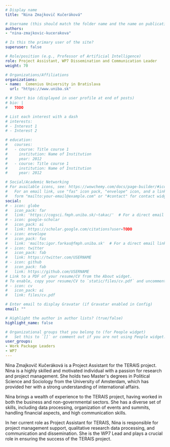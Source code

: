 ```yaml
---
# Display name
title: "Nina Zmajkovič Kučeráková"

# Username (this should match the folder name and the name on publications)
authors:
- "nina-zmajkovic-kucerakova"

# Is this the primary user of the site?
superuser: false

# Role/position (e.g., Professor of Artificial Intelligence)
role: Project Assistant, WP7 Dissemination and Communication Leader
weight: 70

# Organizations/Affiliations
organizations:
- name:  Comenius University in Bratislava
  url: "https://www.uniba.sk"

# # Short bio (displayed in user profile at end of posts)
# bio: |
#   TODO

# List each interest with a dash
# interests:
# - Interest 1
# - Interest 2

# education:
#   courses:
#   - course: Title course 1
#     institution: Name of Institution
#     year: 2012
#   - course: Title course 1
#     institution: Name of Institution
#     year: 2012

# Social/Academic Networking
# For available icons, see: https://wowchemy.com/docs/page-builder/#icons
#   For an email link, use "fas" icon pack, "envelope" icon, and a link in the
#   form "mailto:your-email@example.com" or "#contact" for contact widget.
social:
# - icon: globe
#   icon_pack: far
#   link: 'https://cogsci.fmph.uniba.sk/~takac/'  # For a direct email link, use "mailto:test@example.org".
# - icon: google-scholar
#   icon_pack: ai
#   link: https://scholar.google.com/citations?user=TODO
# - icon: envelope
#   icon_pack: fas
#   link: 'mailto:igor.farkas@fmph.uniba.sk'  # For a direct email link, use "mailto:test@example.org".
# - icon: twitter
#   icon_pack: fab
#   link: https://twitter.com/USERNAME
# - icon: github
#   icon_pack: fab
#   link: https://github.com/USERNAME
# Link to a PDF of your resume/CV from the About widget.
# To enable, copy your resume/CV to `static/files/cv.pdf` and uncomment the lines below.
# - icon: cv
#   icon_pack: ai
#   link: files/cv.pdf

# Enter email to display Gravatar (if Gravatar enabled in Config)
email: ""

# Highlight the author in author lists? (true/false)
highlight_name: false

# Organizational groups that you belong to (for People widget)
#   Set this to `[]` or comment out if you are not using People widget.
user_groups:
- Work Package Leaders
- WP7
---
```

Nina Zmajkovič Kučeráková is a Project Assistant for the TERAIS project. Nina is a highly skilled and motivated individual with a passion for research and project management. She holds two Master's degrees in Political Science and Sociology from the University of Amsterdam, which has provided her with a strong understanding of international affairs. 

Nina brings a wealth of experience to the TERAIS project, having worked in both the business and non-governmental sectors. She has a diverse set of skills, including data processing, organization of events and summits, handling financial aspects, and high communication skills.   

In her current role as Project Assistant for TERAIS, Nina is responsible for project management support, qualitative research data processing, and communication and dissemination. She is the WP7 Lead and plays a crucial role in ensuring the success of the TERAIS project. 
